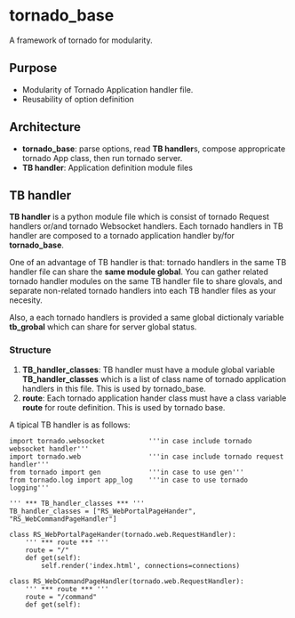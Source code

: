 # tornado_base
A framework of tornado for modularity.

## Purpose
* Modularity  of Tornado Application handler file.
* Reusability of option definition

## Architecture
* **tornado_base**: parse options, read **TB handler**s, compose appropricate tornado App class, then run tornado server.  
* **TB handler**: Application definition module files

## TB handler
**TB handler** is a python module file which is consist of tornado Request handlers or/and tornado Websocket handlers. Each tornado handlers in TB handler are composed to a tornado application handler by/for **tornado_base**.

One of an advantage of TB handler is that: tornado handlers in the same TB handler file can share the **same module global**. You can gather related tornado handler modules on the same TB handler file to share glovals, and separate non-related tornado handlers into each TB handler files as your necesity.

Also, a each tornado handlers is provided a same global dictionaly variable **tb_grobal** which can share for server global status.

### Structure
1. **TB_handler_classes**:  TB handler must have a module global variable **TB_handler_classes** which is a list of class name of tornado application handlers in this file. This is used by tornado_base.
2. **route**: Each tornado application hander class must have a class variable **route** for route definition. This is used by tornado base.

A tipical TB handler is as follows:

```python:
import tornado.websocket           '''in case include tornado websocket handler'''
import tornado.web                 '''in case include tornado request handler'''
from tornado import gen            '''in case to use gen'''
from tornado.log import app_log    '''in case to use tornado logging'''

''' *** TB_handler_classes *** '''
TB_handler_classes = ["RS_WebPortalPageHander", "RS_WebCommandPageHandler"]

class RS_WebPortalPageHander(tornado.web.RequestHandler):
    ''' *** route *** '''
    route = "/"
    def get(self):
        self.render('index.html', connections=connections)

class RS_WebCommandPageHandler(tornado.web.RequestHandler):
    ''' *** route *** '''
    route = "/command"
    def get(self):
```
